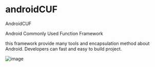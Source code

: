 # androidCUF
AndroidCUF

Android Commonly Used Function Framework

this framework provide many tools and encapsulation method about Android.
Developers can fast and easy to build project.

 ![image](https://github.com/paipianwang/androidCUF/tree/master/image/frame.png)


